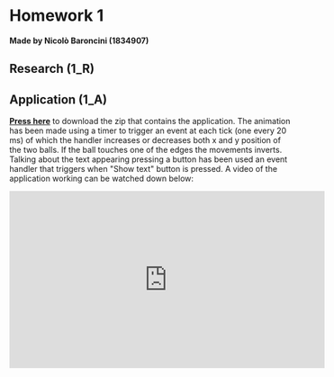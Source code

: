 # Homework 1
**Made by Nicolò Baroncini (1834907)**

## Research (1_R)

## Application (1_A)
**[Press here](https://drive.google.com/file/d/146lz_b4jEahGEgQvEOlwN5E4a-8d3i3q/view?usp=sharing)** to download the zip that contains the application.
The animation has been made using a timer to trigger an event at each tick (one every 20 ms) of which the handler increases or decreases both x and y position of the two balls. If the ball touches one of the edges the movements inverts.
Talking about the text appearing pressing a button has been used an event handler that triggers when "Show text" button is pressed.
A video of the application working can be watched down below:
<iframe width="560" height="315" src="https://www.youtube.com/embed/ok7o9mXSeFo" title="YouTube video player" frameborder="0" allow="accelerometer; autoplay; clipboard-write; encrypted-media; gyroscope; picture-in-picture" allowfullscreen></iframe>

